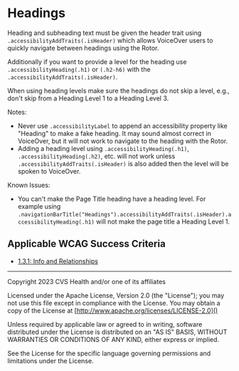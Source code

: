# Headings
Heading and subheading text must be given the header trait using `.accessibilityAddTraits(.isHeader)` which allows VoiceOver users to quickly navigate between headings using the Rotor.

Additionally if you want to provide a level for the heading use `.accessibilityHeading(.h1)` or `(.h2-h6)` with the `.accessibilityAddTraits(.isHeader)`. 

When using heading levels make sure the headings do not skip a level, e.g., don't skip from a Heading Level 1 to a Heading Level 3.

Notes:

* Never use `.accessibilityLabel` to append an accessibility property like "Heading" to make a fake heading. It may sound almost correct in VoiceOver, but it will not work to navigate to the heading with the Rotor.
* Adding a heading level using `.accessibilityHeading(.h1)`, `.accessibilityHeading(.h2)`, etc. will not work unless `.accessibilityAddTraits(.isHeader)` is also added then the level will be spoken to VoiceOver.

Known Issues:
* You can't make the Page Title heading have a heading level. For example using `.navigationBarTitle("Headings").accessibilityAddTraits(.isHeader).accessibilityHeading(.h1)` will not make the page title a Heading Level 1.

## Applicable WCAG Success Criteria
- [1.3.1: Info and Relationships](https://www.w3.org/WAI/WCAG22/Understanding/info-and-relationships.html)

----

Copyright 2023 CVS Health and/or one of its affiliates

Licensed under the Apache License, Version 2.0 (the "License");
you may not use this file except in compliance with the License.
You may obtain a copy of the License at
[http://www.apache.org/licenses/LICENSE-2.0]()

Unless required by applicable law or agreed to in writing, software
distributed under the License is distributed on an "AS IS" BASIS,
WITHOUT WARRANTIES OR CONDITIONS OF ANY KIND, either express or implied.

See the License for the specific language governing permissions and
limitations under the License.

